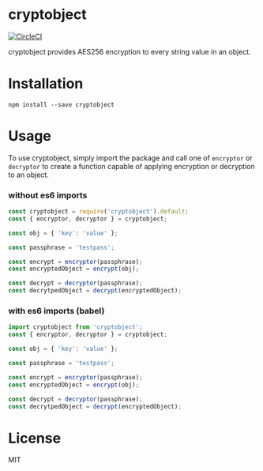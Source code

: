 # cryptobject
[![CircleCI](https://circleci.com/gh/astronomerio/cryptobject.svg?style=svg)](https://circleci.com/gh/astronomerio/cryptobject)

cryptobject provides AES256 encryption to every string value in an object.

# Installation
`npm install --save cryptobject`

# Usage
To use cryptobject, simply import the package and call one of `encryptor`
or `decryptor` to create a function capable of applying encryption or decryption
to an object.

### without es6 imports
```javascript
const cryptobject = require('cryptobject').default;
const { encryptor, decryptor } = cryptobject;

const obj = { 'key': 'value' };

const passphrase = 'testpass';

const encrypt = encryptor(passphrase);
const encryptedObject = encrypt(obj);

const decrypt = decryptor(passphrase);
const decrytpedObject = decrypt(encryptedObject);
```

### with es6 imports (babel)
```javascript
import cryptobject from 'cryptobject';
const { encryptor, decryptor } = cryptobject;

const obj = { 'key': 'value' };

const passphrase = 'testpass';

const encrypt = encryptor(passphrase);
const encryptedObject = encrypt(obj);

const decrypt = decryptor(passphrase);
const decrytpedObject = decrypt(encryptedObject);
```

# License
MIT

